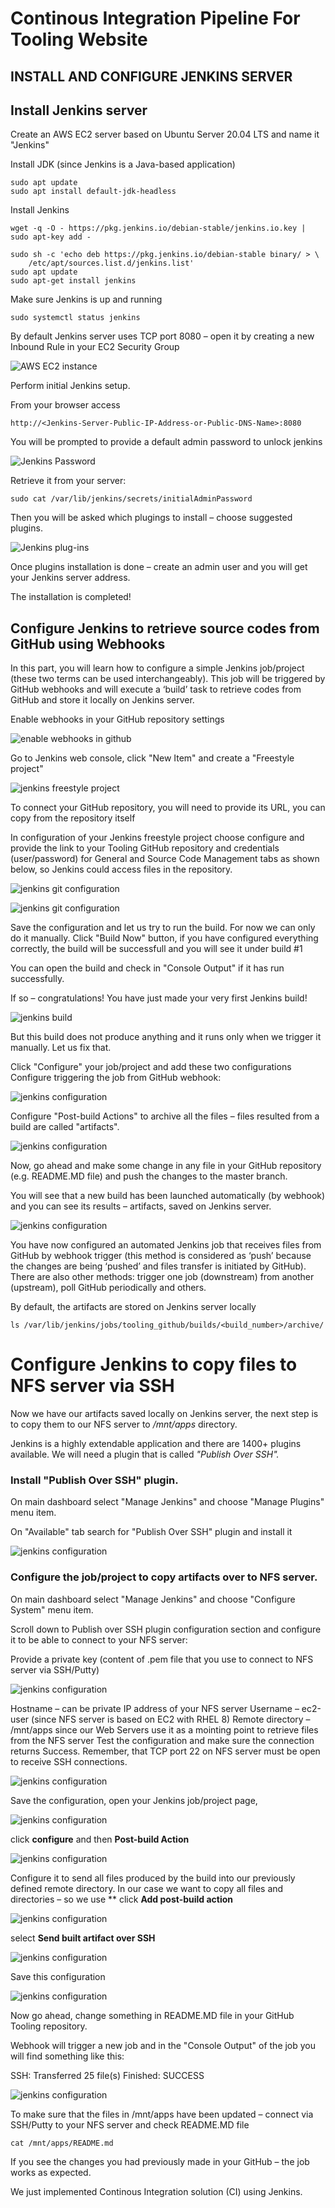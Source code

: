 # Continous Integration Pipeline For Tooling Website

## INSTALL AND CONFIGURE JENKINS SERVER

## Install Jenkins server

Create an AWS EC2 server based on Ubuntu Server 20.04 LTS and name it "Jenkins"

Install JDK (since Jenkins is a Java-based application)

```
sudo apt update
sudo apt install default-jdk-headless
```

Install Jenkins

```
wget -q -O - https://pkg.jenkins.io/debian-stable/jenkins.io.key | sudo apt-key add -

sudo sh -c 'echo deb https://pkg.jenkins.io/debian-stable binary/ > \
    /etc/apt/sources.list.d/jenkins.list'
sudo apt update
sudo apt-get install jenkins
```

Make sure Jenkins is up and running

```sudo systemctl status jenkins```

By default Jenkins server uses TCP port 8080 – open it by creating a new Inbound Rule in your EC2 Security Group

![AWS EC2 instance](./images/p9_aws_1.png)

Perform initial Jenkins setup.

From your browser access 

```http://<Jenkins-Server-Public-IP-Address-or-Public-DNS-Name>:8080```

You will be prompted to provide a default admin password to unlock jenkins

![Jenkins Password](./images/p9_web_1.png)

Retrieve it from your server:

```sudo cat /var/lib/jenkins/secrets/initialAdminPassword```

Then you will be asked which plugings to install – choose suggested plugins.

![Jenkins plug-ins](./images/p9_web_2.png)

Once plugins installation is done – create an admin user and you will get your Jenkins server address.

The installation is completed!

## Configure Jenkins to retrieve source codes from GitHub using Webhooks

In this part, you will learn how to configure a simple Jenkins job/project (these two terms can be used interchangeably). This job will be triggered by GitHub webhooks and will execute a ‘build’ task to retrieve codes from GitHub and store it locally on Jenkins server.

Enable webhooks in your GitHub repository settings

![enable webhooks in github](./images/p9_web_3.png)

Go to Jenkins web console, click "New Item" and create a "Freestyle project"

![jenkins freestyle project](./images/p9_web_4.png)

To connect your GitHub repository, you will need to provide its URL, you can copy from the repository itself

In configuration of your Jenkins freestyle project choose configure and provide the link to your Tooling GitHub repository and credentials (user/password) for General and Source Code Management tabs as shown below, so Jenkins could access files in the repository.

![jenkins git configuration](./images/p9_web_5a.png)

![jenkins git configuration](./images/p9_web_5.png)

Save the configuration and let us try to run the build. For now we can only do it manually.
Click "Build Now" button, if you have configured everything correctly, the build will be successfull and you will see it under build #1

You can open the build and check in "Console Output" if it has run successfully.

If so – congratulations! You have just made your very first Jenkins build!

![jenkins build](./images/p9_web_6.png)

But this build does not produce anything and it runs only when we trigger it manually. Let us fix that.

Click "Configure" your job/project and add these two configurations
Configure triggering the job from GitHub webhook:

![jenkins configuration](./images/p9_web_7.png)

Configure "Post-build Actions" to archive all the files – files resulted from a build are called "artifacts".

![jenkins configuration](./images/p9_web_8.png)

Now, go ahead and make some change in any file in your GitHub repository (e.g. README.MD file) and push the changes to the master branch.

You will see that a new build has been launched automatically (by webhook) and you can see its results – artifacts, saved on Jenkins server.

![jenkins configuration](./images/p9_web_9.png)

You have now configured an automated Jenkins job that receives files from GitHub by webhook trigger (this method is considered as ‘push’ because the changes are being ‘pushed’ and files transfer is initiated by GitHub). There are also other methods: trigger one job (downstream) from another (upstream), poll GitHub periodically and others.

By default, the artifacts are stored on Jenkins server locally

```ls /var/lib/jenkins/jobs/tooling_github/builds/<build_number>/archive/```

# Configure Jenkins to copy files to NFS server via SSH

Now we have our artifacts saved locally on Jenkins server, the next step is to copy them to our NFS server to */mnt/apps* directory.

Jenkins is a highly extendable application and there are 1400+ plugins available. We will need a plugin that is called *"Publish Over SSH".*

### Install "Publish Over SSH" plugin.
On main dashboard select "Manage Jenkins" and choose "Manage Plugins" menu item.

On "Available" tab search for "Publish Over SSH" plugin and install it

![jenkins configuration](./images/p9_web_10a.png)

### Configure the job/project to copy artifacts over to NFS server.

On main dashboard select "Manage Jenkins" and choose "Configure System" menu item.

Scroll down to Publish over SSH plugin configuration section and configure it to be able to connect to your NFS server:

Provide a private key (content of .pem file that you use to connect to NFS server via SSH/Putty)

![jenkins configuration](./images/p9_web_11.png)

Hostname – can be private IP address of your NFS server
Username – ec2-user (since NFS server is based on EC2 with RHEL 8)
Remote directory – /mnt/apps since our Web Servers use it as a mointing point to retrieve files from the NFS server
Test the configuration and make sure the connection returns Success. Remember, that TCP port 22 on NFS server must be open to receive SSH connections.

![jenkins configuration](./images/p9_web_12.png)

Save the configuration, open your Jenkins job/project page, 

![jenkins configuration](./images/p9_web_14.png)

click **configure** and then **Post-build Action**

![jenkins configuration](./images/p9_web_13.png)

Configure it to send all files produced by the build into our previously defined remote directory. In our case we want to copy all files and directories – so we use **
click **Add post-build action**

![jenkins configuration](./images/p9_web_15.png)

select **Send built artifact over SSH**

![jenkins configuration](./images/p9_web_15a.png)

Save this configuration 

![jenkins configuration](./images/p9_web_16.png)

Now go ahead, change something in README.MD file in your GitHub Tooling repository.

Webhook will trigger a new job and in the "Console Output" of the job you will find something like this:

SSH: Transferred 25 file(s)
Finished: SUCCESS

![jenkins configuration](./images/p9_web_17.png)

To make sure that the files in /mnt/apps have been updated – connect via SSH/Putty to your NFS server and check README.MD file

```cat /mnt/apps/README.md```

If you see the changes you had previously made in your GitHub – the job works as expected.

We just implemented Continous Integration solution (CI) using Jenkins.